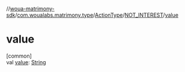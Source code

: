 //[woua-matrimony-sdk](../../../../index.md)/[com.woualabs.matrimony.type](../../index.md)/[ActionType](../index.md)/[NOT_INTEREST](index.md)/[value](value.md)

# value

[common]\
val [value](value.md): [String](https://kotlinlang.org/api/latest/jvm/stdlib/kotlin/-string/index.html)
